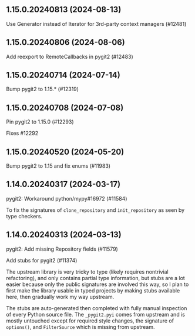 ## 1.15.0.20240813 (2024-08-13)

Use Generator instead of Iterator for 3rd-party context managers (#12481)

## 1.15.0.20240806 (2024-08-06)

Add reexport to RemoteCallbacks in pygit2 (#12483)

## 1.15.0.20240714 (2024-07-14)

Bump pygit2 to 1.15.* (#12319)

## 1.15.0.20240708 (2024-07-08)

Pin pygit2 to 1.15.0 (#12293)

Fixes #12292

## 1.15.0.20240520 (2024-05-20)

Bump pygit2 to 1.15 and fix enums (#11983)

## 1.14.0.20240317 (2024-03-17)

pygit2: Workaround python/mypy#16972 (#11584)

To fix the signatures of `clone_repository` and `init_repository` as
seen by type checkers.

## 1.14.0.20240313 (2024-03-13)

pygit2: Add missing Repository fields (#11579)

Add stubs for pygit2 (#11374)

The upstream library is very tricky to type (likely requires nontrivial
refactoring), and only contains partial type information, but stubs are
a lot easier because only the public signatures are involved this way,
so I plan to first make the library usable in typed projects by making
stubs available here, then gradually work my way upstream.

The stubs are auto-generated then completed with fully manual inspection
of every Python source file. The `_pygit2.pyi` comes from upstream and
is mostly untouched except for required style changes, the signature of
`options()`, and `FilterSource` which is missing from upstream.

